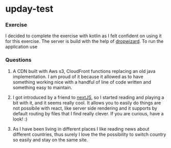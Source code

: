 # upday-test


### Exercise

I decided to complete the exercise with kotlin as I felt confident on using it for this exercise.
The server is build with the help of [dropwizard](https://www.dropwizard.io/en/latest/).
To run the application use






### Questions

1. A CDN built with Aws s3, CloudFront functions replacing an old java implementation. I am proud of it because it allowed as to have something working nice with a handful of line of code written and something easy to maintain.
2. I got introduced by a friend to [nextJS](https://nextjs.org/), so I started reading and playing a bit with it, and it seems really cool. It allows you to easily do things are not possibile with react, like server side rendering and it supports by default routing by files that I find really clever. If you are curious, have a look! :)

3. As I have been living in different places I like reading news about different countries, thus surely I love the the possibility to switch country so easily and stay on the same site.
